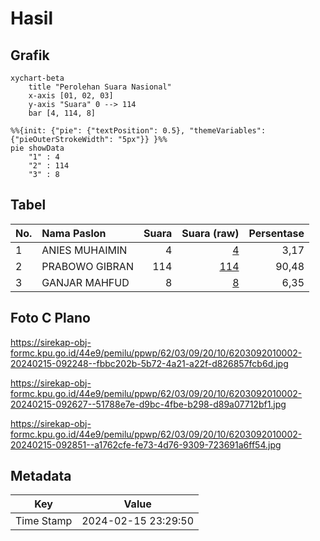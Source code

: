 # Hasil

## Grafik

```mermaid
xychart-beta
    title "Perolehan Suara Nasional"
    x-axis [01, 02, 03]
    y-axis "Suara" 0 --> 114
    bar [4, 114, 8]
```

```mermaid
%%{init: {"pie": {"textPosition": 0.5}, "themeVariables": {"pieOuterStrokeWidth": "5px"}} }%%
pie showData
    "1" : 4
    "2" : 114
    "3" : 8
```

## Tabel

| No. | Nama Paslon    | Suara | Suara (raw) | Persentase |
|:--- |:-------------- | -----:| -----------:| ----------:|
| 1   | ANIES MUHAIMIN | 4     | [4][p-1]    | 3,17       |
| 2   | PRABOWO GIBRAN | 114   | [114][p-2]  | 90,48      |
| 3   | GANJAR MAHFUD  | 8     | [8][p-3]    | 6,35       |


[p-1]: https://github.com/gigit-pemilu/pemilu-2024/blob/main/pilpres/hitung-suara/sub/62-kalimantan-tengah/sub/03-kapuas/sub/09-mantangai/sub/2010-sei-ahas/sub/002-tps/sub/paslon-1.txt
[p-2]: https://github.com/gigit-pemilu/pemilu-2024/blob/main/pilpres/hitung-suara/sub/62-kalimantan-tengah/sub/03-kapuas/sub/09-mantangai/sub/2010-sei-ahas/sub/002-tps/sub/paslon-2.txt
[p-3]: https://github.com/gigit-pemilu/pemilu-2024/blob/main/pilpres/hitung-suara/sub/62-kalimantan-tengah/sub/03-kapuas/sub/09-mantangai/sub/2010-sei-ahas/sub/002-tps/sub/paslon-3.txt

## Foto C Plano

https://sirekap-obj-formc.kpu.go.id/44e9/pemilu/ppwp/62/03/09/20/10/6203092010002-20240215-092248--fbbc202b-5b72-4a21-a22f-d826857fcb6d.jpg

https://sirekap-obj-formc.kpu.go.id/44e9/pemilu/ppwp/62/03/09/20/10/6203092010002-20240215-092627--51788e7e-d9bc-4fbe-b298-d89a07712bf1.jpg

https://sirekap-obj-formc.kpu.go.id/44e9/pemilu/ppwp/62/03/09/20/10/6203092010002-20240215-092851--a1762cfe-fe73-4d76-9309-723691a6ff54.jpg


## Metadata

| Key        | Value               |
| ---------- | ------------------- |
| Time Stamp | 2024-02-15 23:29:50 |



